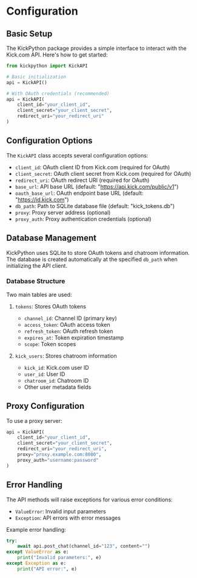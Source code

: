 # Configuration

## Basic Setup

The KickPython package provides a simple interface to interact with the Kick.com API. Here's how to get started:

```python
from kickpython import KickAPI

# Basic initialization
api = KickAPI()

# With OAuth credentials (recommended)
api = KickAPI(
    client_id="your_client_id",
    client_secret="your_client_secret",
    redirect_uri="your_redirect_uri"
)
```

## Configuration Options

The `KickAPI` class accepts several configuration options:

- `client_id`: OAuth client ID from Kick.com (required for OAuth)
- `client_secret`: OAuth client secret from Kick.com (required for OAuth)
- `redirect_uri`: OAuth redirect URI (required for OAuth)
- `base_url`: API base URL (default: "https://api.kick.com/public/v1")
- `oauth_base_url`: OAuth endpoint base URL (default: "https://id.kick.com")
- `db_path`: Path to SQLite database file (default: "kick_tokens.db")
- `proxy`: Proxy server address (optional)
- `proxy_auth`: Proxy authentication credentials (optional)

## Database Management

KickPython uses SQLite to store OAuth tokens and chatroom information. The database is created automatically at the specified `db_path` when initializing the API client.

### Database Structure

Two main tables are used:

1. `tokens`: Stores OAuth tokens
   - `channel_id`: Channel ID (primary key)
   - `access_token`: OAuth access token
   - `refresh_token`: OAuth refresh token
   - `expires_at`: Token expiration timestamp
   - `scope`: Token scopes

2. `kick_users`: Stores chatroom information
   - `kick_id`: Kick.com user ID
   - `user_id`: User ID
   - `chatroom_id`: Chatroom ID
   - Other user metadata fields

## Proxy Configuration

To use a proxy server:

```python
api = KickAPI(
    client_id="your_client_id",
    client_secret="your_client_secret",
    redirect_uri="your_redirect_uri",
    proxy="proxy.example.com:8080",
    proxy_auth="username:password"
)
```

## Error Handling

The API methods will raise exceptions for various error conditions:

- `ValueError`: Invalid input parameters
- `Exception`: API errors with error messages

Example error handling:

```python
try:
    await api.post_chat(channel_id="123", content="")
except ValueError as e:
    print("Invalid parameters:", e)
except Exception as e:
    print("API error:", e)
```